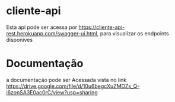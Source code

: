 # cliente-api

Esta api pode ser acessa por https://cliente-api-rest.herokuapp.com/swagger-ui.html, para visualizar os endpoints disponives

# Documentação

a documentação pode ser Acessada vista no link
https://drive.google.com/file/d/10u6begcXuZMDZs_Q-i6zonSA3E0ac0rC/view?usp=sharing
